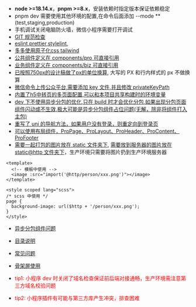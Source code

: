 - **node >=18.14.x**，**pnpm >=8.x**，安装依赖时指定版本保证依赖稳定
- pnpm dev 需要使用其他环境的配置,在命令后面添加 --mode **(test,staging,production)
- 手机调试关闭电脑防火墙，微信小程序需要打开调试
- [GIT 规范检查](./.commitlintrc.js)
- [eslint](./.eslintrc.js),[prettier](./.prettierrc.js),[stylelint](./.stylelintrc.js),
- [多多使用原子化css tailwind](./tailwind.config.js)
- [公共组件定义在 components/pro 可直接引用](./src/components/pro)
- [业务组件定义在 components/biz 可直接引用](./src/components/biz)
- [已按照750px的设计稿做了px的单位换算](./postcss.config.js), 大写的 PX 和行内样式的 px 不做换算
- [微信命令上传公众平台,需要添加 key 文件](./mp-weixin.private.key),[并且修改 privateKeyPath](./scripts/mp-weixin-upload.js)
- [内置了h5中转页的多页面配置,可以和本项目共享构建时的环境变量](./vite.transith5.config.js)
- [dev 下不使用异步分包的优化,只在 build 时才会优化分包,如果出现分包页面组件闪动或不生效,极大可能是异步分包组件占位问题(无解，除非将组件打入主包)](./build/packages/vite-plugin-uni/index.ts)
- [重写了 uni 的导航方法，如果用户没有登录，则重定向到登录页](./src/uni/rewiteUniFunction.ts)
- [可以使用布局组件，ProPage、ProLayout、ProHeader、ProContent、ProFooter](./docs/layout.md)
- [需要一起打包的图片放在 static 文件夹下](./src/static), [需要放到服务器的图片放在 static@http 文件夹下](../src/static@http)，生产环境只需要将图片扔到生产环境服务器
```vue
<template>
  <!-- 模板中使用 -->
  <image :src="import('@http/person/xxx.png')"></image>
</template>

<style scoped lang="scss">
/* scss 中使用 */
page {
  background-image: url($http + '/person/xxx.png');
}
</style>
```

- [异步分包组件问题](./docs/build.md)
- [目录说明](./docs/dir.txt)
- [常见问题](./docs/FAQ.md)
- [骨架屏使用](./docs/skeleton.md)

- <font color=red>tip1: 小程序 dev 时关闭了域名检查保证前后端对接通畅，生产环境需注意第三方域名校验问题</font>
- <font color=red>tip2: 小程序插件有可能与第三方库产生冲突，排查困难</font>
